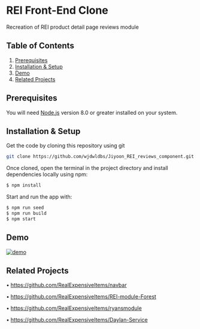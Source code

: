 # REI Front-End Clone

Recreation of REI product detail page reviews module

## Table of Contents

1. [Prerequisites](#prerequisites)
2. [Installation & Setup](#installation)
3. [Demo](#demo)
4. [Related Projects](#related)

## Prerequisites <a name="prerequisites"></a>

You will need [Node.js](https://nodejs.org/en/) version 8.0 or greater installed on your system.

## Installation & Setup <a name="installation"></a>

Get the code by cloning this repository using git

```bash
git clone https://github.com/wjdwldbs/Jiyoon_REI_reviews_component.git
```

Once cloned, open the terminal in the project directory and install dependencies locally using npm:

```bash
$ npm install
```

Start and run the app with:

```bash
$ npm run seed
$ npm run build
$ npm start
```

## Demo <a name="demo"></a>

[![demo](https://img.youtube.com/vi/_QLlZciTfBw/maxresdefault.jpg)](https://www.youtube.com/embed/_QLlZciTfBw)

## Related Projects <a name="related"></a>

• https://github.com/RealExpensiveItems/navbar

• https://github.com/RealExpensiveItems/REI-module-Forest

• https://github.com/RealExpensiveItems/ryansmodule

• https://github.com/RealExpensiveItems/Daylan-Service
